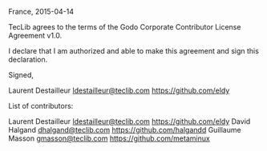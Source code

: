 France, 2015-04-14

TecLib agrees to the terms of the Godo Corporate Contributor License Agreement v1.0.

I declare that I am authorized and able to make this agreement and sign this declaration.

Signed,

Laurent Destailleur ldestailleur@teclib.com https://github.com/eldy

List of contributors:

Laurent Destailleur ldestailleur@teclib.com https://github.com/eldy
David Halgand dhalgand@teclib.com https://github.com/halgandd
Guillaume Masson gmasson@teclib.com https://github.com/metaminux
